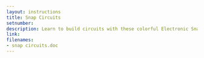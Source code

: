 ```yaml
---
layout: instructions
title: Snap Circuits
setnumber: 
description: Learn to build circuits with these colorful Electronic Snap Circuits. Each one features more than 60 parts that easily snap together.
link: 
filenames: 
- snap circuits.doc
---
```


